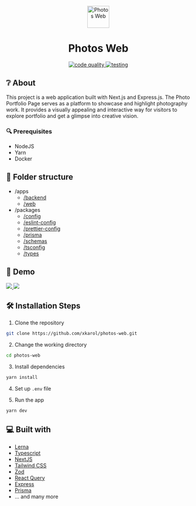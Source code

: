 <p align="center">
  <a href="#">
    <img alt="Photos Web" src="./apps/web/public/assets/logo.svg" width="60" />
  </a>
</p>
<h1 align="center">
  Photos Web
</h1>

<p align="center">

<a href="https://github.com/xKarol/photos-web/actions/workflows/main.yml" target="blank">
<img src="https://github.com/xKarol/photos-web/actions/workflows/main.yml/badge.svg?branch=main&event=push" alt="code quality" />
</a>

<a href="https://github.com/xKarol/photos-web/actions/workflows/test.yml" target="blank">
<img src="https://github.com/xKarol/photos-web/actions/workflows/test.yml/badge.svg?branch=main&event=push" alt="testing" />
</a>

</p>

## ❔ About

This project is a web application built with Next.js and Express.js. The Photo Portfolio Page serves as a platform to showcase and highlight photography work. It provides a visually appealing and interactive way for visitors to explore portfolio and get a glimpse into creative vision.

### 🔍 Prerequisites

- NodeJS
- Yarn
- Docker

## 📁 Folder structure

- /apps
  - [/backend](./apps/backend)
  - [/web](./apps/web)
- /packages
  - [/config](./packages/config)
  - [/eslint-config](./packages/eslint-config)
  - [/prettier-config](./packages/prettier-config)
  - [/prisma](./packages/prisma)
  - [/schemas](./packages/schemas)
  - [/tsconfig](./packages/tsconfig)
  - [/types](./packages/types)

## 🚀 Demo

<a href="https://photos-web-web.vercel.app/" target="blank">
<img src="https://img.shields.io/website?style=flat-square&url=https%3A%2F%2Fphotos-web-web.vercel.app%2F" />
</a>

<a href="https://photos-backend.onrender.com" target="blank">
<img src="https://img.shields.io/website?label=backend&style=flat-square&url=https%3A%2F%2Fphotos-backend.onrender.com%2Fhealth-check" />
</a>

## 🛠️ Installation Steps

1. Clone the repository

```bash
git clone https://github.com/xkarol/photos-web.git
```

2. Change the working directory

```bash
cd photos-web
```

3. Install dependencies

```bash
yarn install
```

4. Set up `.env` file

5. Run the app

```bash
yarn dev
```

## 💻 Built with

- [Lerna](https://lerna.js.org/)
- [Typescript](https://www.typescriptlang.org/)
- [NextJS](https://nextjs.org/)
- [Tailwind CSS](https://tailwindcss.com/)
- [Zod](https://zod.dev/)
- [React Query](https://tanstack.com/query/latest/)
- [Express](https://expressjs.com/)
- [Prisma](https://www.prisma.io/)
- ... and many more
